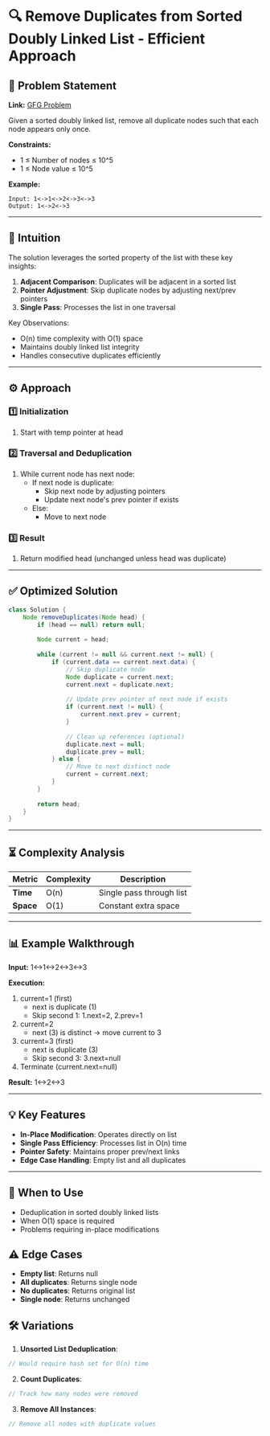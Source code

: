 # 🔍 Remove Duplicates from Sorted Doubly Linked List - Efficient Approach

## 📜 Problem Statement
**Link:** [GFG Problem](https://www.geeksforgeeks.org/problems/remove-duplicates-from-a-sorted-doubly-linked-list/1)

Given a sorted doubly linked list, remove all duplicate nodes such that each node appears only once.

**Constraints:**
- 1 ≤ Number of nodes ≤ 10^5
- 1 ≤ Node value ≤ 10^5

**Example:**
```text
Input: 1<->1<->2<->3<->3
Output: 1<->2<->3
```

---

## 🧠 Intuition
The solution leverages the sorted property of the list with these key insights:
1. **Adjacent Comparison**: Duplicates will be adjacent in a sorted list
2. **Pointer Adjustment**: Skip duplicate nodes by adjusting next/prev pointers
3. **Single Pass**: Processes the list in one traversal

Key Observations:
- O(n) time complexity with O(1) space
- Maintains doubly linked list integrity
- Handles consecutive duplicates efficiently

---

## ⚙️ Approach
### **1️⃣ Initialization**
1. Start with temp pointer at head

### **2️⃣ Traversal and Deduplication**
1. While current node has next node:
   - If next node is duplicate:
     - Skip next node by adjusting pointers
     - Update next node's prev pointer if exists
   - Else:
     - Move to next node

### **3️⃣ Result**
1. Return modified head (unchanged unless head was duplicate)

---

## ✅ Optimized Solution
```java
class Solution {
    Node removeDuplicates(Node head) {
        if (head == null) return null;
        
        Node current = head;
        
        while (current != null && current.next != null) {
            if (current.data == current.next.data) {
                // Skip duplicate node
                Node duplicate = current.next;
                current.next = duplicate.next;
                
                // Update prev pointer of next node if exists
                if (current.next != null) {
                    current.next.prev = current;
                }
                
                // Clean up references (optional)
                duplicate.next = null;
                duplicate.prev = null;
            } else {
                // Move to next distinct node
                current = current.next;
            }
        }
        
        return head;
    }
}
```
---

## ⏳ Complexity Analysis
| Metric          | Complexity | Description |
|-----------------|------------|-------------|
| **Time**        | O(n)       | Single pass through list |
| **Space**       | O(1)       | Constant extra space |

---

## 📊 Example Walkthrough

**Input:** 1<->1<->2<->3<->3

**Execution:**
1. current=1 (first)
   - next is duplicate (1)
   - Skip second 1: 1.next=2, 2.prev=1
2. current=2
   - next (3) is distinct → move current to 3
3. current=3 (first)
   - next is duplicate (3)
   - Skip second 3: 3.next=null
4. Terminate (current.next=null)

**Result:** 1<->2<->3

---

## 💡 Key Features
- **In-Place Modification**: Operates directly on list
- **Single Pass Efficiency**: Processes list in O(n) time
- **Pointer Safety**: Maintains proper prev/next links
- **Edge Case Handling**: Empty list and all duplicates

---

## 🚀 When to Use
- Deduplication in sorted doubly linked lists
- When O(1) space is required
- Problems requiring in-place modifications

## ⚠️ Edge Cases
- **Empty list**: Returns null
- **All duplicates**: Returns single node
- **No duplicates**: Returns original list
- **Single node**: Returns unchanged

## 🛠 Variations
1. **Unsorted List Deduplication**:
```java
// Would require hash set for O(n) time
```

2. **Count Duplicates**:
```java
// Track how many nodes were removed
```

3. **Remove All Instances**:
```java
// Remove all nodes with duplicate values
```